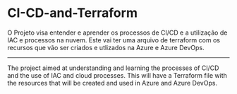 # CI-CD-and-Terraform
O Projeto visa entender e aprender os processos de CI/CD e a utilização de IAC e processos na nuvem.
Este vai ter uma arquivo de terraform com os recursos que vão ser criados e utlizados na Azure e Azure DevOps.

-------------------------------------------------------------------------------------------------------------------------

The project aimed at understanding and learning the processes of CI/CD and the use of IAC and cloud processes.
This will have a Terraform file with the resources that will be created and used in Azure and Azure DevOps.
